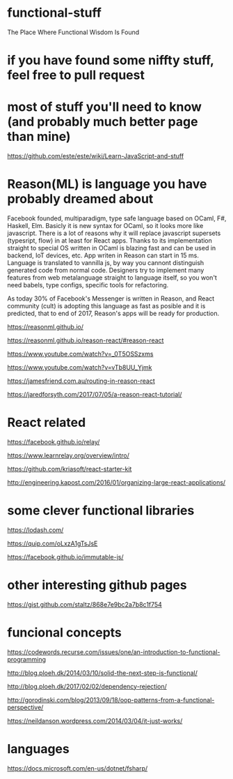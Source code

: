 # functional-stuff
The Place Where Functional Wisdom Is Found

# if you have found some niffty stuff, feel free to pull request

# most of stuff you'll need to know (and probably much better page than mine)
https://github.com/este/este/wiki/Learn-JavaScript-and-stuff

# Reason(ML) is language you have probably dreamed about
Facebook founded, multiparadigm, type safe language based on OCaml, F#, Haskell, Elm. Basicly it is new syntax for OCaml, so it looks more like javascript. There is a lot of reasons why it will replace javascript supersets (typesript, flow) in at least for React apps. Thanks to its implementation straight to special OS written in OCaml is blazing fast and can be used in backend, IoT devices, etc. App writen in Reason can start in 15 ms. Language is translated to vannilla js, by way you cannont distinguish generated code from normal code. Designers try to implement many features from web metalanguage straight to language itself, so you won't need babels, type configs, specific tools for refactoring.

As today 30% of Facebook's Messenger is written in Reason, and React community (cult) is adopting this language as fast as posible and it is predicted, that to end of 2017, Reason's apps will be ready for production.

https://reasonml.github.io/

https://reasonml.github.io/reason-react/#reason-react

https://www.youtube.com/watch?v=_0T5OSSzxms

https://www.youtube.com/watch?v=vTb8UU_Yjmk

https://jamesfriend.com.au/routing-in-reason-react

https://jaredforsyth.com/2017/07/05/a-reason-react-tutorial/

# React related
https://facebook.github.io/relay/

https://www.learnrelay.org/overview/intro/

https://github.com/kriasoft/react-starter-kit

http://engineering.kapost.com/2016/01/organizing-large-react-applications/

# some clever functional libraries
https://lodash.com/

https://quip.com/oLxzA1gTsJsE

https://facebook.github.io/immutable-js/

# other interesting github pages
https://gist.github.com/staltz/868e7e9bc2a7b8c1f754

# funcional concepts
https://codewords.recurse.com/issues/one/an-introduction-to-functional-programming

http://blog.ploeh.dk/2014/03/10/solid-the-next-step-is-functional/

http://blog.ploeh.dk/2017/02/02/dependency-rejection/

http://gorodinski.com/blog/2013/09/18/oop-patterns-from-a-functional-perspective/

https://neildanson.wordpress.com/2014/03/04/it-just-works/

# languages
https://docs.microsoft.com/en-us/dotnet/fsharp/


